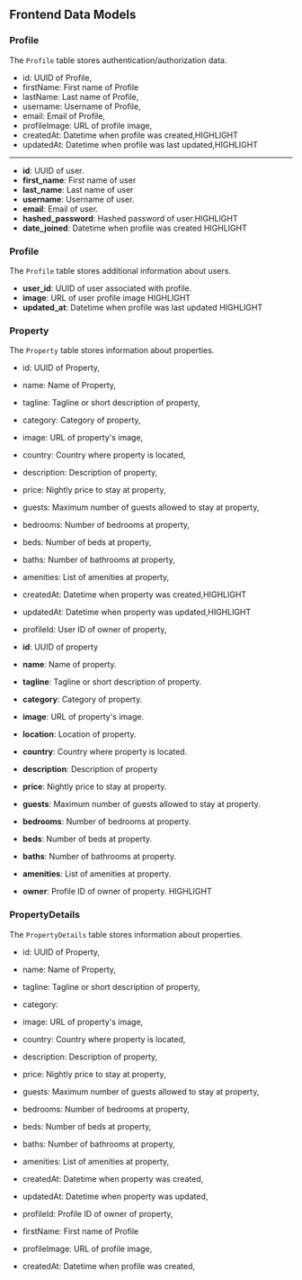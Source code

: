 ## Frontend Data Models

### Profile

The `Profile` table stores authentication/authorization data.

- id: UUID of Profile,
- firstName: First name of Profile
- lastName: Last name of Profile,
- username: Username of Profile,
- email: Email of Profile,
- profileImage: URL of profile image,
- createdAt: Datetime when profile was created,HIGHLIGHT
- updatedAt: Datetime when profile was last updated,HIGHLIGHT

---

- **id**: UUID of user.
- **first_name**: First name of user
- **last_name**: Last name of user
- **username**: Username of user.
- **email**: Email of user.
- **hashed_password**: Hashed password of user.HIGHLIGHT
- **date_joined**: Datetime when profile was created HIGHLIGHT

### Profile

The `Profile` table stores additional information about users.

- **user_id**: UUID of user associated with profile.
- **image**: URL of user profile image HIGHLIGHT
- **updated_at**: Datetime when profile was last updated HIGHLIGHT

### Property

The `Property` table stores information about properties.

- id: UUID of Property,
- name: Name of Property,
- tagline: Tagline or short description of property,
- category: Category of property,
- image: URL of property's image,
- country: Country where property is located,
- description: Description of property,
- price: Nightly price to stay at property,
- guests: Maximum number of guests allowed to stay at property,
- bedrooms: Number of bedrooms at property,
- beds: Number of beds at property,
- baths: Number of bathrooms at property,
- amenities: List of amenities at property,
- createdAt: Datetime when property was created,HIGHLIGHT
- updatedAt: Datetime when property was updated,HIGHLIGHT
- profileId: User ID of owner of property,

- **id**: UUID of property
- **name**: Name of property.
- **tagline**: Tagline or short description of property.
- **category**: Category of property.
- **image**: URL of property's image.
- **location**: Location of property.
- **country**: Country where property is located.
- **description**: Description of property
- **price**: Nightly price to stay at property.
- **guests**: Maximum number of guests allowed to stay at property.
- **bedrooms**: Number of bedrooms at property.
- **beds**: Number of beds at property.
- **baths**: Number of bathrooms at property.
- **amenities**: List of amenities at property.
- **owner**: Profile ID of owner of property. HIGHLIGHT

### PropertyDetails

The `PropertyDetails` table stores information about properties.

- id: UUID of Property,
- name: Name of Property,
- tagline: Tagline or short description of property,
- category:
- image: URL of property's image,
- country: Country where property is located,
- description: Description of property,
- price: Nightly price to stay at property,
- guests: Maximum number of guests allowed to stay at property,
- bedrooms: Number of bedrooms at property,
- beds: Number of beds at property,
- baths: Number of bathrooms at property,
- amenities: List of amenities at property,
- createdAt: Datetime when property was created,
- updatedAt: Datetime when property was updated,
- profileId: Profile ID of owner of property,

- firstName: First name of Profile
- profileImage: URL of profile image,
- createdAt: Datetime when profile was created,
